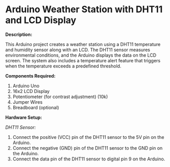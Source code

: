 # Arduino Weather Station with DHT11 and LCD Display

**Description:**

This Arduino project creates a weather station using a DHT11 temperature and humidity sensor along with an LCD. The DHT11 sensor measures environmental conditions, and the Arduino displays the data on the LCD screen. The system also includes a temperature alert feature that triggers when the temperature exceeds a predefined threshold.

**Components Required:**
1. Arduino Uno
2. 16x2 LCD Display
3. Potentiometer (for contrast adjustment) (10k)
4. Jumper Wires
5. Breadboard (optional)

**Hardware Setup:**

  *DHT11 Sensor:*
  
  1. Connect the positive (VCC) pin of the DHT11 sensor to the 5V pin on the Arduino.
  2. Connect the negative (GND) pin of the DHT11 sensor to the GND pin on the Arduino.
  3. Connect the data pin of the DHT11 sensor to digital pin 9 on the Arduino.
